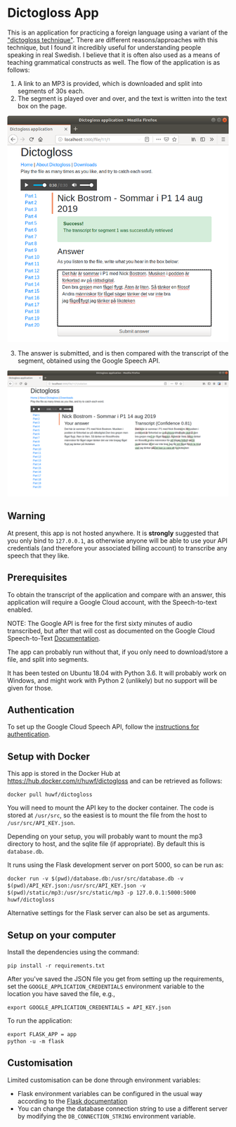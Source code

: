 # Dictogloss App

This is an application for practicing a foreign language using a variant of the ["dictogloss technique"](https://en.wikipedia.org/wiki/Dictogloss).
There are different reasons/approaches with this technique, but I found it incredibly useful for understanding people speaking
in real Swedish. I believe that it is often also used as a means of teaching grammatical constructs as well.
The flow of the application is as follows:

1. A link to an MP3 is provided, which is downloaded and split into segments of 30s each.
2. The segment is played over and over, and the text is written into the text box on the page.  

![Attempting the exercise for Nick Bostrom on Sommar i P1](static/images/exercise.png)

3. The answer is submitted, and is then compared with the transcript of the segment, obtained using the  Google Speech API.

![Difference between right and wrong](./static/images/diff.png)

## Warning

At present, this app is not hosted anywhere.  It is **strongly** suggested that you only bind to `127.0.0.1`, as
otherwise anyone will be able to use your API credentials (and therefore your associated billing account) to transcribe
any speech that they like.

## Prerequisites

To obtain the transcript of the application and compare with an answer, this application will require a Google Cloud
account, with the Speech-to-text enabled.

NOTE: The Google API is free for the first sixty minutes of audio transcribed, but after that will cost as documented
on the Google Cloud Speech-to-Text [Documentation](https://cloud.google.com/speech-to-text/pricing).

The app can probably run without that, if you only need to download/store a file, and split into segments.

It has been tested on Ubuntu 18.04 with Python 3.6.  It will probably work on Windows, and might work with Python 2 (unlikely)
but no support will be given for those.

## Authentication

To set up the Google Cloud Speech API, follow the [instructions for authentication](https://cloud.google.com/speech-to-text/docs/reference/libraries#setting_up_authentication).


## Setup with Docker

This app is stored in the Docker Hub at https://hub.docker.com/r/huwf/dictogloss and can be retrieved as follows:

    docker pull huwf/dictogloss
    
You will need to mount the API key to the docker container. The code is stored at `/usr/src`, so the easiest is to mount
the file from the host to `/usr/src/API_KEY.json`.

Depending on your setup, you will probably want to mount the mp3 directory to host, and the sqlite file (if appropriate).
By default this is `database.db`.

It runs using the Flask development server on port 5000, so can be run as:

    docker run -v $(pwd)/database.db:/usr/src/database.db -v $(pwd)/API_KEY.json:/usr/src/API_KEY.json -v $(pwd)/static/mp3:/usr/src/static/mp3 -p 127.0.0.1:5000:5000 huwf/dictogloss

Alternative settings for the Flask server can also be set as arguments.

      
## Setup on your computer

Install the dependencies using the command:

    pip install -r requirements.txt 

After you've saved the JSON file you get from setting up the requirements, set the `GOOGLE_APPLICATION_CREDENTIALS` environment
variable to the location you have saved the file, e.g.,

    export GOOGLE_APPLICATION_CREDENTIALS = API_KEY.json
    
To run the application:
    
    export FLASK_APP = app    
    python -u -m flask 
    
## Customisation

Limited customisation can be done through environment variables:

* Flask environment variables can be configured in the usual way according to the [Flask documentation](https://flask.palletsprojects.com/en/1.1.x)
* You can change the database connection string to use a different server by modifying the `DB_CONNECTION_STRING` environment variable.


